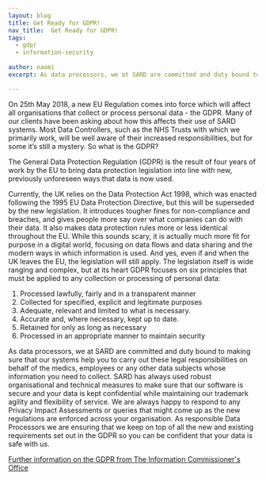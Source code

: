 ```yaml
---
layout: blog
title: Get Ready for GDPR!
nav_title:  Get Ready for GDPR!
tags:
  - gdpr
  - information-security
  
author: naomi
excerpt: As data processors, we at SARD are committed and duty bound to making sure that our systems help you to carry out these legal responsibilities on behalf of the medics, employees or any other data subjects whose information you need to collect.

---
```

On 25th May 2018, a new EU Regulation comes into force which will affect all organisations that collect or process personal data - the GDPR. Many of our clients have been asking about how this affects their use of SARD systems. Most Data Controllers, such as the NHS Trusts with which we primarily work, will be well aware of their increased responsibilities, but for some it’s still a mystery.  So what is the GDPR?

The General Data Protection Regulation (GDPR) is the result of four years of work by the EU to bring data protection legislation into line with new, previously unforeseen ways that data is now used.
 
Currently, the UK relies on the Data Protection Act 1998, which was enacted following the 1995 EU Data Protection Directive, but this will be superseded by the new legislation. It introduces tougher fines for non-compliance and breaches, and gives people more say over what companies can do with their data. It also makes data protection rules more or less identical throughout the EU. While this sounds scary, it is actually much more fit for purpose in a digital world, focusing on data flows and data sharing and the modern ways in which information is used. And yes, even if and when the UK leaves the EU, the legislation will still apply. 
The legislation itself is wide ranging and complex, but at its heart GDPR focuses on six principles that must be applied to any collection or processing of personal data:
<ol><li>Processed lawfully, fairly and in a transparent manner </li>
<li>Collected for specified, explicit and legitimate purposes </li>
<li>Adequate, relevant and limited to what is necessary. </li>
<li> Accurate and, where necessary, kept up to date.</li>
<li>Retained for only as long as necessary </li>
<li>Processed in an appropriate manner to maintain security</li></ol>
As data processors, we at SARD are committed and duty bound to making sure that our systems help you to carry out these legal responsibilities on behalf of the medics, employees or any other data subjects whose information you need to collect. SARD has always used robust organisational and technical measures to make sure that our software is secure and your data is kept confidential while maintaining our trademark agility and flexibility of service.
We are always happy to respond to any Privacy Impact Assessments or queries that might come up as the new regulations are enforced across your organisation. As responsible Data Processors we are ensuring that we keep on top of all the new and existing requirements set out in the GDPR so you can be confident that your data is safe with us.

<a href= "https://ico.org.uk/for-organisations" > Further information on the GDPR from The Information Commissioner's Office </a>

